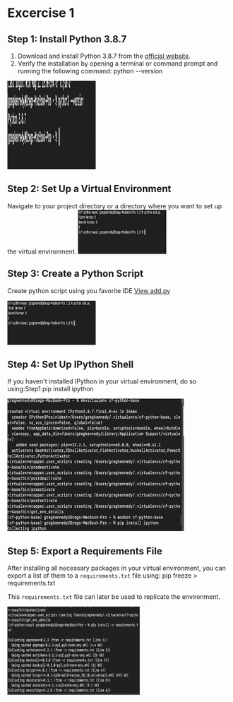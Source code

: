 # Excercise 1

## Step 1: Install Python 3.8.7

1. Download and install Python 3.8.7 from the [official website](https://www.python.org/downloads/).
2. Verify the installation by opening a terminal or command prompt and running the following command:
python --version

<img src="1.1/Step1.png" width="200px" height="200px" />

## Step 2: Set Up a Virtual Environment

Navigate to your project directory or a directory where you want to set up the virtual environment.
<img src="1.1/Step3.png" width="200px" height="100px" />

## Step 3: Create a Python Script

Create python script using you favorite IDE
[View add.py](1.1/add.py)


<img src="1.1/Step3.png" width="200px" height="100px" />

## Step 4: Set Up IPython Shell

If you haven't installed IPython in your virtual environment, do so using:Step1
pip install ipython

<img src="1.1/Step4.png" width="400px" height="300px" />

## Step 5: Export a Requirements File

After installing all necessary packages in your virtual environment, you can export a list of them to a `requirements.txt` file using:
pip freeze > requirements.txt

This `requirements.txt` file can later be used to replicate the environment.

<img src="1.1/Step5.png" width="300px" height="200px" />

